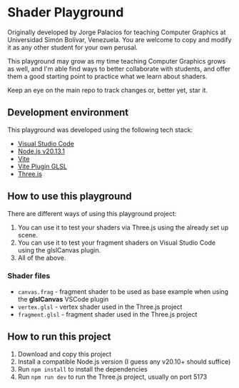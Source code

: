 # Shader Playground

Originally developed by Jorge Palacios for teaching Computer Graphics at Universidad Simón Bolívar, Venezuela. You are welcome to copy and modify it as any other student for your own perusal.

This playground may grow as my time teaching Computer Graphics grows as well, and I'm able find ways to better collaborate with students, and offer them a good starting point to practice what we learn about shaders.

Keep an eye on the main repo to track changes or, better yet, star it.

## Development environment

This playground was developed using the following tech stack:

- [Visual Studio Code](https://code.visualstudio.com/)
- [Node.js v20.13.1](https://nodejs.org/en)
- [Vite](https://vite.dev/)
- [Vite Plugin GLSL](https://www.npmjs.com/package/vite-plugin-glsl)
- [Three.js](https://threejs.org/)

## How to use this playground

There are different ways of using this playground project:

1. You can use it to test your shaders via Three.js using the already set up scene.
2. You can use it to test your fragment shaders on Visual Studio Code using the glslCanvas plugin.
3. All of the above.

### Shader files

- `canvas.frag` - fragment shader to be used as base example when using the **glslCanvas** VSCode plugin
- `vertex.glsl` - vertex shader used in the Three.js project
- `fragment.glsl` - fragment shader used in the Three.js project

## How to run this project

1. Download and copy this project
2. Install a compatible Node.js version (I guess any v20.10+ should suffice)
3. Run `npm install` to install the dependencies
4. Run `npm run dev` to run the Three.js project, usually on port 5173
